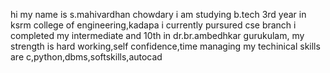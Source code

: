 hi my name is s.mahivardhan chowdary
i am studying b.tech 3rd year in ksrm college of engineering,kadapa i currently pursured cse branch
i completed my intermediate and 10th in dr.br.ambedhkar gurukulam,
my strength is hard working,self confidence,time managing
my techinical skills are c,python,dbms,softskills,autocad
